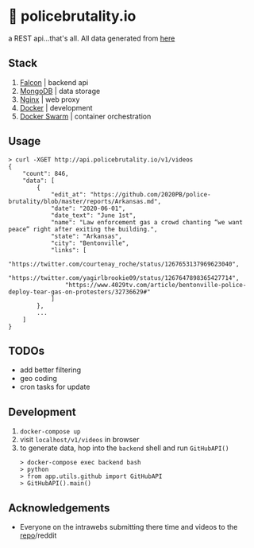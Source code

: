 # :rotating_light: policebrutality.io

a REST api...that's all. All data generated from [here](https://github.com/2020PB/police-brutality)

## Stack
1. [Falcon](https://falcon.readthedocs.io/en/stable/) | backend api
2. [MongoDB](https://www.mongodb.com/) | data storage
3. [Nginx](https://www.nginx.com/) | web proxy
4. [Docker](https://www.docker.com/) | development
5. [Docker Swarm](https://docs.docker.com/engine/swarm/) | container orchestration

## Usage
```
> curl -XGET http://api.policebrutality.io/v1/videos
{
    "count": 846,
    "data": [
        {
            "edit_at": "https://github.com/2020PB/police-brutality/blob/master/reports/Arkansas.md",
            "date": "2020-06-01",
            "date_text": "June 1st",
            "name": "Law enforcement gas a crowd chanting “we want peace” right after exiting the building.",
            "state": "Arkansas",
            "city": "Bentonville",
            "links": [
                "https://twitter.com/courtenay_roche/status/1267653137969623040",
                "https://twitter.com/yagirlbrookie09/status/1267647898365427714",
                "https://www.4029tv.com/article/bentonville-police-deploy-tear-gas-on-protesters/32736629#"
            ]
        },
        ...
    ]
}
```

## TODOs
- add better filtering
- geo coding
- cron tasks for update

## Development
1. `docker-compose up`
2. visit `localhost/v1/videos` in browser
3. to generate data, hop into the `backend` shell and run `GitHubAPI()`
    ```
    > docker-compose exec backend bash
    > python
    > from app.utils.github import GitHubAPI
    > GitHubAPI().main()
    ```
## Acknowledgements
- Everyone on the intrawebs submitting there time and videos to the [repo](https://github.com/2020PB/police-brutality)/reddit
